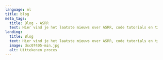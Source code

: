 ```yaml
---
language: nl
title: blog
meta_tags:
  title: Blog - ASRR
  text: Hier vind je het laatste nieuws over ASRR, code tutorials en tips
landing:
  title: Blog
  text: Hier vind je het laatste nieuws over ASRR, code tutorials en tips
  image: dsc07405-min.jpg
  alt: Uittekenen proces
---
```

